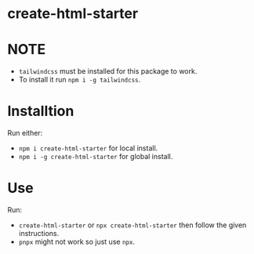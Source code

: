 # create-html-starter

# NOTE

- `tailwindcss` must be installed for this package to work.
- To install it run `npm i -g tailwindcss`.

# Installtion

Run either:

- `npm i create-html-starter` for local install.
- `npm i -g create-html-starter` for global install.

# Use

Run:

- `create-html-starter` or `npx create-html-starter` then follow the given instructions.
- `pnpx` might not work so just use `npx`.
